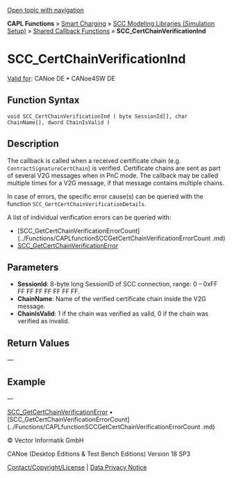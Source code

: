 [Open topic with navigation](../../../../../CANoeDEFamily.htm#Topics/CAPLFunctions/SmartCharging/Callbacks/CAPLfunctionSCCCertChainVerificationInd.md)

**CAPL Functions** » [Smart Charging](../CAPLFunctionsSmartChargingOverview.md) » [SCC Modeling Libraries (Simulation Setup)](../CAPLFunctionsSmartChargingOverview.md#BMNodeayerDLL) » [Shared Callback Functions](../CAPLFunctionsSmartChargingOverview.md#Callback) » **SCC_CertChainVerificationInd**

# SCC_CertChainVerificationInd

[Valid for](../../../Shared/FeatureAvailability.md): CANoe DE • CANoe4SW DE

## Function Syntax

```plaintext
void SCC_CertChainVerificationInd ( byte SessionId[], char ChainName[], dword ChainIsValid )
```

## Description

The callback is called when a received certificate chain (e.g. `ContractSignatureCertChain`) is verified. Certificate chains are sent as part of several V2G messages when in PnC mode. The callback may be called multiple times for a V2G message, if that message contains multiple chains.

In case of errors, the specific error cause(s) can be queried with the function `SCC_GertCertChainVerificationDetails`.

A list of individual verification errors can be queried with:

- [SCC_GetCertChainVerificationErrorCount](../Functions/CAPLfunctionSCCGetCertChainVerificationErrorCount .md)
- [SCC_GetCertChainVerificationError](../Functions/CAPLfunctionSCCGetCertChainVerificationError.md)

## Parameters

- **SessionId**: 8-byte long SessionID of SCC connection, range: 0 – 0xFF FF FF FF FF FF FF FF.
- **ChainName**: Name of the verified certificate chain inside the V2G message.
- **ChainIsValid**: 1 if the chain was verified as valid, 0 if the chain was verified as invalid.

## Return Values

—

## Example

—

[SCC_GetCertChainVerificationError](../Functions/CAPLfunctionSCCGetCertChainVerificationError.md) • [SCC_GetCertChainVerificationErrorCount](../Functions/CAPLfunctionSCCGetCertChainVerificationErrorCount .md)

© Vector Informatik GmbH

CANoe (Desktop Editions & Test Bench Editions) Version 18 SP3

[Contact/Copyright/License](../../../Shared/ContactCopyrightLicense.md) | [Data Privacy Notice](https://www.vector.com/int/en/company/get-info/privacy-policy/)
